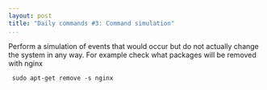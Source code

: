 ```yaml
---
layout: post
title: "Daily commands #3: Command simulation"
...
```


Perform a simulation of events that would occur but do not actually change the
system in any way. For example check what packages will be removed with nginx

~~~~~~~~~~~~~~~~~~~~~~~~~~~~~~~~~~~~~~~~~~~~~~~~~~~~~~~~~~~~~~~~~~~~~~~~~~~~~~~~
 sudo apt-get remove -s nginx
~~~~~~~~~~~~~~~~~~~~~~~~~~~~~~~~~~~~~~~~~~~~~~~~~~~~~~~~~~~~~~~~~~~~~~~~~~~~~~~~
